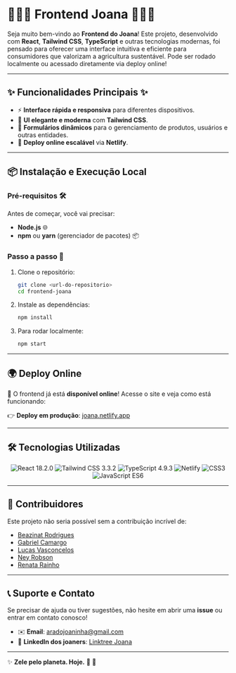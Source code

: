 # 🌿🐞🎉 **Frontend Joana** 🎉🐞🌿

Seja muito bem-vindo ao **Frontend do Joana**! Este projeto, desenvolvido com **React**, **Tailwind CSS**, **TypeScript** e outras tecnologias modernas, foi pensado para oferecer uma interface intuitiva e eficiente para consumidores que valorizam a agricultura sustentável. Pode ser rodado localmente ou acessado diretamente via deploy online!

---

## ✨ **Funcionalidades Principais** ✨

- ⚡ **Interface rápida e responsiva** para diferentes dispositivos.
- 🌟 **UI elegante e moderna** com **Tailwind CSS**.
- 📝 **Formulários dinâmicos** para o gerenciamento de produtos, usuários e outras entidades.
- 🚀 **Deploy online escalável** via **Netlify**.

---

## 📦 **Instalação e Execução Local**

### **Pré-requisitos** 🛠️
Antes de começar, você vai precisar:
- **Node.js** 🌐
- **npm** ou **yarn** (gerenciador de pacotes) 📦

### **Passo a passo** 🚶

1. Clone o repositório:
   ```bash
   git clone <url-do-repositorio>
   cd frontend-joana
   ```

2. Instale as dependências:
   ```bash
   npm install
   ```

3. Para rodar localmente:
   ```bash
   npm start
   ```

---

## 🌍 **Deploy Online**

🎉 O frontend já está **disponível online**! Acesse o site e veja como está funcionando:

👉 **Deploy em produção**: [joana.netlify.app](https://joana.netlify.app)

---

## 🛠️ **Tecnologias Utilizadas**

<p align="center">
  <img src="https://img.shields.io/badge/React-18.2.0-blue?style=for-the-badge&logo=react" alt="React 18.2.0" />
  <img src="https://img.shields.io/badge/Tailwind_CSS-3.3.2-teal?style=for-the-badge&logo=tailwindcss" alt="Tailwind CSS 3.3.2" />
  <img src="https://img.shields.io/badge/TypeScript-4.9.3-blueviolet?style=for-the-badge&logo=typescript" alt="TypeScript 4.9.3" />
  <img src="https://img.shields.io/badge/Netlify-Deploy-blue?style=for-the-badge&logo=netlify" alt="Netlify" />
  <img src="https://img.shields.io/badge/CSS3-Used%20for%20styling-blue?style=for-the-badge&logo=css3" alt="CSS3" />
  <img src="https://img.shields.io/badge/JavaScript-ES6-yellow?style=for-the-badge&logo=javascript" alt="JavaScript ES6" />
</p>

---

## 👥 **Contribuidores**

Este projeto não seria possível sem a contribuição incrível de:

- [Beazinat Rodrigues](https://github.com/beazinat)
- [Gabriel Camargo](https://github.com/1camargo)
- [Lucas Vasconcelos](https://github.com/Helt-0)
- [Ney Robson](https://github.com/neyrjunior)
- [Renata Rainho](https://github.com/rerainho)

---

## 📞 **Suporte e Contato**

Se precisar de ajuda ou tiver sugestões, não hesite em abrir uma **issue** ou entrar em contato conosco!

- ✉️ **Email**: aradojoaninha@gmail.com  
- 💼 **LinkedIn dos joaners**: [Linktree Joana](https://linktr.ee/joana_pi)

---

✨ **Zele pelo planeta. Hoje.** 🌱 💚
